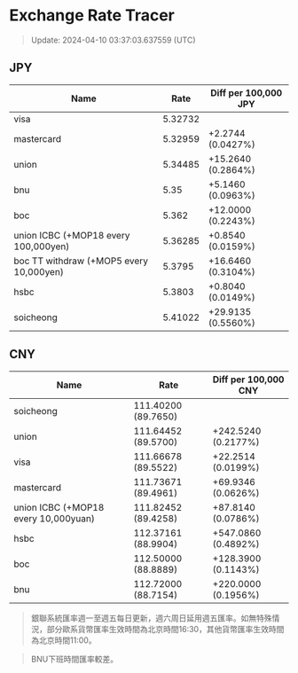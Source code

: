 # Exchange Rate Tracer

> Update: 2024-04-10 03:37:03.637559 (UTC)

## JPY

| Name                                    |    Rate | Diff per 100,000 JPY   |
|-----------------------------------------|---------|------------------------|
| visa                                    | 5.32732 |                        |
| mastercard                              | 5.32959 | +2.2744 (0.0427%)      |
| union                                   | 5.34485 | +15.2640 (0.2864%)     |
| bnu                                     | 5.35    | +5.1460 (0.0963%)      |
| boc                                     | 5.362   | +12.0000 (0.2243%)     |
| union ICBC (+MOP18 every 100,000yen)    | 5.36285 | +0.8540 (0.0159%)      |
| boc TT withdraw (+MOP5 every 10,000yen) | 5.3795  | +16.6460 (0.3104%)     |
| hsbc                                    | 5.3803  | +0.8040 (0.0149%)      |
| soicheong                               | 5.41022 | +29.9135 (0.5560%)     |

## CNY

| Name                                 | Rate                | Diff per 100,000 CNY   |
|--------------------------------------|---------------------|------------------------|
| soicheong                            | 111.40200	(89.7650) |                        |
| union                                | 111.64452	(89.5700) | +242.5240 (0.2177%)    |
| visa                                 | 111.66678	(89.5522) | +22.2514 (0.0199%)     |
| mastercard                           | 111.73671	(89.4961) | +69.9346 (0.0626%)     |
| union ICBC (+MOP18 every 10,000yuan) | 111.82452	(89.4258) | +87.8140 (0.0786%)     |
| hsbc                                 | 112.37161	(88.9904) | +547.0860 (0.4892%)    |
| boc                                  | 112.50000	(88.8889) | +128.3900 (0.1143%)    |
| bnu                                  | 112.72000	(88.7154) | +220.0000 (0.1956%)    |


> 銀聯系統匯率週一至週五每日更新，週六周日延用週五匯率。如無特殊情況，部分歐系貨幣匯率生效時間為北京時間16:30，其他貨幣匯率生效時間為北京時間11:00。

> BNU下班時間匯率較差。

